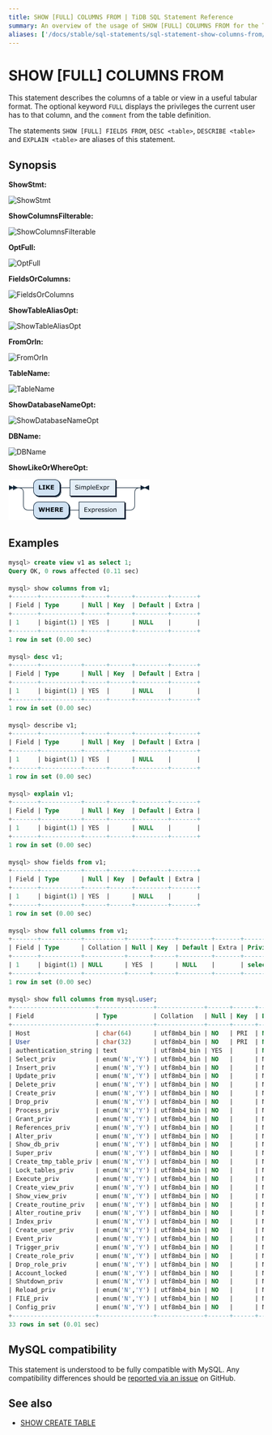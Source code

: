 ```yaml
---
title: SHOW [FULL] COLUMNS FROM | TiDB SQL Statement Reference
summary: An overview of the usage of SHOW [FULL] COLUMNS FROM for the TiDB database.
aliases: ['/docs/stable/sql-statements/sql-statement-show-columns-from/','/docs/v4.0/sql-statements/sql-statement-show-columns-from/','/docs/stable/reference/sql/statements/show-columns-from/']
---
```


# SHOW [FULL] COLUMNS FROM

This statement describes the columns of a table or view in a useful tabular format. The optional keyword `FULL` displays the privileges the current user has to that column, and the `comment` from the table definition.

The statements `SHOW [FULL] FIELDS FROM`, `DESC <table>`, `DESCRIBE <table>` and `EXPLAIN <table>` are aliases of this statement.

## Synopsis

**ShowStmt:**

![ShowStmt](/media/sqlgram/ShowStmt.png)

**ShowColumnsFilterable:**

![ShowColumnsFilterable](/media/sqlgram/ShowColumnsFilterable.png)

**OptFull:**

![OptFull](/media/sqlgram/OptFull.png)

**FieldsOrColumns:**

![FieldsOrColumns](/media/sqlgram/FieldsOrColumns.png)

**ShowTableAliasOpt:**

![ShowTableAliasOpt](/media/sqlgram/ShowTableAliasOpt.png)

**FromOrIn:**

![FromOrIn](/media/sqlgram/FromOrIn.png)

**TableName:**

![TableName](/media/sqlgram/TableName.png)

**ShowDatabaseNameOpt:**

![ShowDatabaseNameOpt](/media/sqlgram/ShowDatabaseNameOpt.png)

**DBName:**

![DBName](/media/sqlgram/DBName.png)

**ShowLikeOrWhereOpt:**

![ShowLikeOrWhereOpt](/media/sqlgram/ShowLikeOrWhereOpt.png)

## Examples

```sql
mysql> create view v1 as select 1;
Query OK, 0 rows affected (0.11 sec)

mysql> show columns from v1;
+-------+-----------+------+------+---------+-------+
| Field | Type      | Null | Key  | Default | Extra |
+-------+-----------+------+------+---------+-------+
| 1     | bigint(1) | YES  |      | NULL    |       |
+-------+-----------+------+------+---------+-------+
1 row in set (0.00 sec)

mysql> desc v1;
+-------+-----------+------+------+---------+-------+
| Field | Type      | Null | Key  | Default | Extra |
+-------+-----------+------+------+---------+-------+
| 1     | bigint(1) | YES  |      | NULL    |       |
+-------+-----------+------+------+---------+-------+
1 row in set (0.00 sec)

mysql> describe v1;
+-------+-----------+------+------+---------+-------+
| Field | Type      | Null | Key  | Default | Extra |
+-------+-----------+------+------+---------+-------+
| 1     | bigint(1) | YES  |      | NULL    |       |
+-------+-----------+------+------+---------+-------+
1 row in set (0.00 sec)

mysql> explain v1;
+-------+-----------+------+------+---------+-------+
| Field | Type      | Null | Key  | Default | Extra |
+-------+-----------+------+------+---------+-------+
| 1     | bigint(1) | YES  |      | NULL    |       |
+-------+-----------+------+------+---------+-------+
1 row in set (0.00 sec)

mysql> show fields from v1;
+-------+-----------+------+------+---------+-------+
| Field | Type      | Null | Key  | Default | Extra |
+-------+-----------+------+------+---------+-------+
| 1     | bigint(1) | YES  |      | NULL    |       |
+-------+-----------+------+------+---------+-------+
1 row in set (0.00 sec)

mysql> show full columns from v1;
+-------+-----------+-----------+------+------+---------+-------+---------------------------------+---------+
| Field | Type      | Collation | Null | Key  | Default | Extra | Privileges                      | Comment |
+-------+-----------+-----------+------+------+---------+-------+---------------------------------+---------+
| 1     | bigint(1) | NULL      | YES  |      | NULL    |       | select,insert,update,references |         |
+-------+-----------+-----------+------+------+---------+-------+---------------------------------+---------+
1 row in set (0.00 sec)

mysql> show full columns from mysql.user;
+-----------------------+---------------+-------------+------+------+---------+-------+---------------------------------+---------+
| Field                 | Type          | Collation   | Null | Key  | Default | Extra | Privileges                      | Comment |
+-----------------------+---------------+-------------+------+------+---------+-------+---------------------------------+---------+
| Host                  | char(64)      | utf8mb4_bin | NO   | PRI  | NULL    |       | select,insert,update,references |         |
| User                  | char(32)      | utf8mb4_bin | NO   | PRI  | NULL    |       | select,insert,update,references |         |
| authentication_string | text          | utf8mb4_bin | YES  |      | NULL    |       | select,insert,update,references |         |
| Select_priv           | enum('N','Y') | utf8mb4_bin | NO   |      | N       |       | select,insert,update,references |         |
| Insert_priv           | enum('N','Y') | utf8mb4_bin | NO   |      | N       |       | select,insert,update,references |         |
| Update_priv           | enum('N','Y') | utf8mb4_bin | NO   |      | N       |       | select,insert,update,references |         |
| Delete_priv           | enum('N','Y') | utf8mb4_bin | NO   |      | N       |       | select,insert,update,references |         |
| Create_priv           | enum('N','Y') | utf8mb4_bin | NO   |      | N       |       | select,insert,update,references |         |
| Drop_priv             | enum('N','Y') | utf8mb4_bin | NO   |      | N       |       | select,insert,update,references |         |
| Process_priv          | enum('N','Y') | utf8mb4_bin | NO   |      | N       |       | select,insert,update,references |         |
| Grant_priv            | enum('N','Y') | utf8mb4_bin | NO   |      | N       |       | select,insert,update,references |         |
| References_priv       | enum('N','Y') | utf8mb4_bin | NO   |      | N       |       | select,insert,update,references |         |
| Alter_priv            | enum('N','Y') | utf8mb4_bin | NO   |      | N       |       | select,insert,update,references |         |
| Show_db_priv          | enum('N','Y') | utf8mb4_bin | NO   |      | N       |       | select,insert,update,references |         |
| Super_priv            | enum('N','Y') | utf8mb4_bin | NO   |      | N       |       | select,insert,update,references |         |
| Create_tmp_table_priv | enum('N','Y') | utf8mb4_bin | NO   |      | N       |       | select,insert,update,references |         |
| Lock_tables_priv      | enum('N','Y') | utf8mb4_bin | NO   |      | N       |       | select,insert,update,references |         |
| Execute_priv          | enum('N','Y') | utf8mb4_bin | NO   |      | N       |       | select,insert,update,references |         |
| Create_view_priv      | enum('N','Y') | utf8mb4_bin | NO   |      | N       |       | select,insert,update,references |         |
| Show_view_priv        | enum('N','Y') | utf8mb4_bin | NO   |      | N       |       | select,insert,update,references |         |
| Create_routine_priv   | enum('N','Y') | utf8mb4_bin | NO   |      | N       |       | select,insert,update,references |         |
| Alter_routine_priv    | enum('N','Y') | utf8mb4_bin | NO   |      | N       |       | select,insert,update,references |         |
| Index_priv            | enum('N','Y') | utf8mb4_bin | NO   |      | N       |       | select,insert,update,references |         |
| Create_user_priv      | enum('N','Y') | utf8mb4_bin | NO   |      | N       |       | select,insert,update,references |         |
| Event_priv            | enum('N','Y') | utf8mb4_bin | NO   |      | N       |       | select,insert,update,references |         |
| Trigger_priv          | enum('N','Y') | utf8mb4_bin | NO   |      | N       |       | select,insert,update,references |         |
| Create_role_priv      | enum('N','Y') | utf8mb4_bin | NO   |      | N       |       | select,insert,update,references |         |
| Drop_role_priv        | enum('N','Y') | utf8mb4_bin | NO   |      | N       |       | select,insert,update,references |         |
| Account_locked        | enum('N','Y') | utf8mb4_bin | NO   |      | N       |       | select,insert,update,references |         |
| Shutdown_priv         | enum('N','Y') | utf8mb4_bin | NO   |      | N       |       | select,insert,update,references |         |
| Reload_priv           | enum('N','Y') | utf8mb4_bin | NO   |      | N       |       | select,insert,update,references |         |
| FILE_priv             | enum('N','Y') | utf8mb4_bin | NO   |      | N       |       | select,insert,update,references |         |
| Config_priv           | enum('N','Y') | utf8mb4_bin | NO   |      | N       |       | select,insert,update,references |         |
+-----------------------+---------------+-------------+------+------+---------+-------+---------------------------------+---------+
33 rows in set (0.01 sec)
```

## MySQL compatibility

This statement is understood to be fully compatible with MySQL. Any compatibility differences should be [reported via an issue](https://github.com/pingcap/tidb/issues/new/choose) on GitHub.

## See also

* [SHOW CREATE TABLE](/sql-statements/sql-statement-show-create-table.md)
